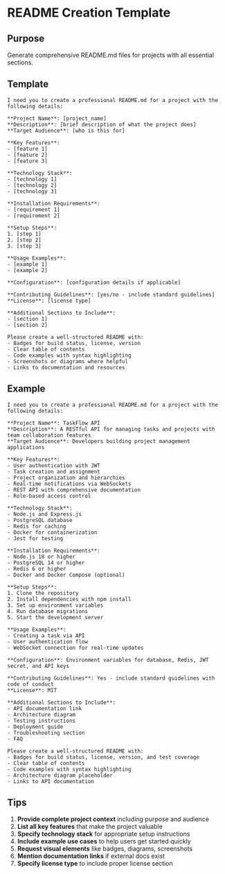 # README Creation Template

## Purpose
Generate comprehensive README.md files for projects with all essential sections.

## Template

```
I need you to create a professional README.md for a project with the following details:

**Project Name**: [project_name]
**Description**: [brief description of what the project does]
**Target Audience**: [who is this for]

**Key Features**:
- [feature 1]
- [feature 2]
- [feature 3]

**Technology Stack**:
- [technology 1]
- [technology 2]
- [technology 3]

**Installation Requirements**:
- [requirement 1]
- [requirement 2]

**Setup Steps**:
1. [step 1]
2. [step 2]
3. [step 3]

**Usage Examples**:
- [example 1]
- [example 2]

**Configuration**: [configuration details if applicable]

**Contributing Guidelines**: [yes/no - include standard guidelines]
**License**: [license type]

**Additional Sections to Include**:
- [section 1]
- [section 2]

Please create a well-structured README with:
- Badges for build status, license, version
- Clear table of contents
- Code examples with syntax highlighting
- Screenshots or diagrams where helpful
- Links to documentation and resources
```

## Example

```
I need you to create a professional README.md for a project with the following details:

**Project Name**: TaskFlow API
**Description**: A RESTful API for managing tasks and projects with team collaboration features
**Target Audience**: Developers building project management applications

**Key Features**:
- User authentication with JWT
- Task creation and assignment
- Project organization and hierarchies
- Real-time notifications via WebSockets
- REST API with comprehensive documentation
- Role-based access control

**Technology Stack**:
- Node.js and Express.js
- PostgreSQL database
- Redis for caching
- Docker for containerization
- Jest for testing

**Installation Requirements**:
- Node.js 18 or higher
- PostgreSQL 14 or higher
- Redis 6 or higher
- Docker and Docker Compose (optional)

**Setup Steps**:
1. Clone the repository
2. Install dependencies with npm install
3. Set up environment variables
4. Run database migrations
5. Start the development server

**Usage Examples**:
- Creating a task via API
- User authentication flow
- WebSocket connection for real-time updates

**Configuration**: Environment variables for database, Redis, JWT secret, and API keys

**Contributing Guidelines**: Yes - include standard guidelines with code of conduct
**License**: MIT

**Additional Sections to Include**:
- API documentation link
- Architecture diagram
- Testing instructions
- Deployment guide
- Troubleshooting section
- FAQ

Please create a well-structured README with:
- Badges for build status, license, version, and test coverage
- Clear table of contents
- Code examples with syntax highlighting
- Architecture diagram placeholder
- Links to API documentation
```

## Tips

1. **Provide complete project context** including purpose and audience
2. **List all key features** that make the project valuable
3. **Specify technology stack** for appropriate setup instructions
4. **Include example use cases** to help users get started quickly
5. **Request visual elements** like badges, diagrams, screenshots
6. **Mention documentation links** if external docs exist
7. **Specify license type** to include proper license section
